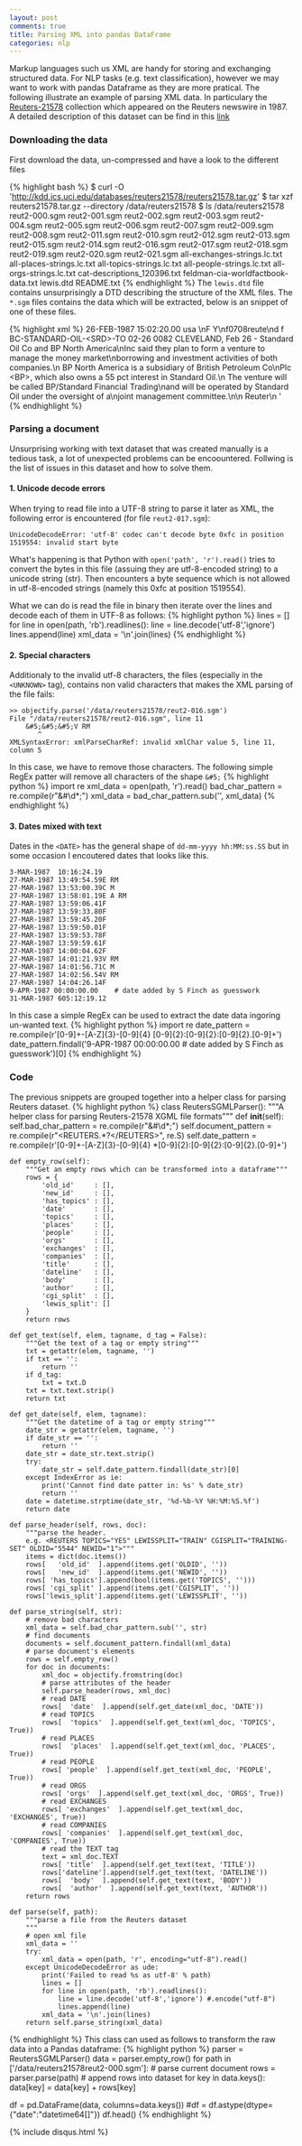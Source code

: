 ```yaml
---
layout: post
comments: true
title: Parsing XML into pandas DataFrame
categories: nlp
---
```


Markup languages such us XML are handy for storing and exchanging structured data. For NLP tasks (e.g. text classification), however we may want to work with pandas Dataframe as they are more pratical. The following illustrate an example of parsing XML data. In particulary the [Reuters-21578](http://www.daviddlewis.com/resources/testcollections/reuters21578/) collection which appeared on the Reuters newswire in 1987. A detailed description of this dataset can be find in this [link](http://www.daviddlewis.com/resources/testcollections/reuters21578/readme.txt)

### Downloading the data
First download the data, un-compressed and have a look to the different files

{% highlight bash %}
$ curl -O 'http://kdd.ics.uci.edu/databases/reuters21578/reuters21578.tar.gz'
$ tar xzf reuters21578.tar.gz --directory /data/reuters21578
$ ls /data/reuters21578
reut2-000.sgm reut2-001.sgm reut2-002.sgm reut2-003.sgm reut2-004.sgm reut2-005.sgm reut2-006.sgm reut2-007.sgm reut2-009.sgm reut2-008.sgm reut2-011.sgm reut2-010.sgm reut2-012.sgm reut2-013.sgm reut2-015.sgm reut2-014.sgm reut2-016.sgm reut2-017.sgm reut2-018.sgm reut2-019.sgm reut2-020.sgm reut2-021.sgm all-exchanges-strings.lc.txt all-places-strings.lc.txt all-topics-strings.lc.txt all-people-strings.lc.txt all-orgs-strings.lc.txt cat-descriptions_120396.txt feldman-cia-worldfactbook-data.txt lewis.dtd README.txt
{% endhighlight %}
The `lewis.dtd` file contains unsurprisingly a DTD describing the structure of the XML files. The `*.sgm` files contains the data which will be extracted, below is an snippet of one of these files.

{% highlight xml %}
<REUTERS TOPICS="NO" LEWISSPLIT="TRAIN" CGISPLIT="TRAINING-SET" OLDID="5545" NEWID="2">
    <DATE>26-FEB-1987 15:02:20.00</DATE>
    <TOPICS></TOPICS>
    <PLACES><D>usa</D></PLACES>
    <PEOPLE></PEOPLE>
    <ORGS></ORGS>
    <EXCHANGES></EXCHANGES>
    <COMPANIES></COMPANIES>
    <UNKNOWN> \nF Y\nf0708reute\nd f BC-STANDARD-OIL-&lt;SRD>-TO   02-26 0082</UNKNOWN>
    <TEXT>
        <TITLE>STANDARD OIL &lt;SRD> TO FORM FINANCIAL UNIT</TITLE>
        <DATELINE>    CLEVELAND, Feb 26 - </DATELINE>
        <BODY>Standard Oil Co and BP North America\nInc said they plan to form a venture to manage the money market\nborrowing and investment activities of both companies.\n    BP North America is a subsidiary of British Petroleum Co\nPlc &lt;BP>, which also owns a 55 pct interest in Standard Oil.\n    The venture will be called BP/Standard Financial Trading\nand will be operated by Standard Oil under the oversight of a\njoint management committee.\n\n Reuter\n</BODY>
    </TEXT>
</REUTERS>'
{% endhighlight %}


### Parsing a document
Unsurprising working with text dataset that was created manually is a tedious task, a lot of unexpected problems can be encoountered. Follwing is the list of issues in this dataset and how to solve them.
#### 1. Unicode decode errors
When trying to read file into a UTF-8 string to parse it later as XML, the following error is encountered (for file `reut2-017.sgm`):
```
UnicodeDecodeError: 'utf-8' codec can't decode byte 0xfc in position 1519554: invalid start byte
```
What's happening is that Python with `open('path', 'r').read()` tries to convert the bytes in this file (assuing they are utf-8-encoded string) to a unicode string (str). Then encounters a byte sequence which is not allowed in utf-8-encoded strings (namely this 0xfc at position 1519554). 

What we can do is read the file in binary then iterate over the lines and decode each of them in UTF-8 as follows:
{% highlight python %}
lines = []
for line in open(path, 'rb').readlines():
    line = line.decode('utf-8','ignore')
    lines.append(line)
xml_data = '\n'.join(lines)
{% endhighlight %}
#### 2. Special characters
Additionaly to the invalid utf-8 characters, the files (especially in the `<UNKNOWN>` tag), contains non valid characters that makes the XML parsing of the file fails:
```
>> objectify.parse('/data/reuters21578/reut2-016.sgm')
File "/data/reuters21578/reut2-016.sgm", line 11
    &#5;&#5;&#5;V RM
       ^
XMLSyntaxError: xmlParseCharRef: invalid xmlChar value 5, line 11, column 5
```
In this case, we have to remove those characters. The following simple RegEx patter will remove all characters of the shape `&#5;`
{% highlight python %}
import re
xml_data = open(path, 'r').read()
bad_char_pattern = re.compile(r"&#\d*;")
xml_data = bad_char_pattern.sub('', xml_data)
{% endhighlight %}

#### 3. Dates mixed with text
Dates in the `<DATE>` has the general shape of `dd-mm-yyyy hh:MM:ss.SS` but in some occasion I encoutered dates that looks like this.
```
3-MAR-1987  10:16:24.19
27-MAR-1987 13:49:54.59E RM
27-MAR-1987 13:53:00.39C M
27-MAR-1987 13:58:01.19E A RM
27-MAR-1987 13:59:06.41F
27-MAR-1987 13:59:33.80F
27-MAR-1987 13:59:45.20F
27-MAR-1987 13:59:50.01F
27-MAR-1987 13:59:53.78F
27-MAR-1987 13:59:59.61F
27-MAR-1987 14:00:04.62F
27-MAR-1987 14:01:21.93V RM
27-MAR-1987 14:01:56.71C M
27-MAR-1987 14:02:56.54V RM
27-MAR-1987 14:04:26.14F
9-APR-1987 00:00:00.00    # date added by S Finch as guesswork
31-MAR-1987 605:12:19.12
```
In this case a simple RegEx can be used to extract the date data ingoring un-wanted text.
{% highlight python %}
import re
date_pattern = re.compile(r'[0-9]+-[A-Z]{3}-[0-9]{4} [0-9]{2}:[0-9]{2}:[0-9]{2}\.[0-9]+')
date_pattern.findall('9-APR-1987 00:00:00.00    # date added by S Finch as guesswork')[0]
{% endhighlight %}

### Code
The previous snippets are grouped together into a helper class for parsing Reuters dataset.
{% highlight python %}
class ReutersSGMLParser():
    """A helper class for parsing Reuters-21578 XGML file formats"""
    def __init__(self):
        self.bad_char_pattern = re.compile(r"&#\d*;")
        self.document_pattern = re.compile(r"<REUTERS.*?<\/REUTERS>", re.S)
        self.date_pattern = re.compile(r'[0-9]+-[A-Z]{3}-[0-9]{4} *[0-9]{2}:[0-9]{2}:[0-9]{2}\.[0-9]+')

    def empty_row(self):
        """Get an empty rows which can be transformed into a dataframe"""
        rows = {
            'old_id'     : [],
            'new_id'     : [],
            'has_topics' : [],
            'date'       : [],
            'topics'     : [],
            'places'     : [],
            'people'     : [],
            'orgs'       : [],
            'exchanges'  : [],
            'companies'  : [],
            'title'      : [],
            'dateline'   : [],
            'body'       : [],
            'author'     : [],
            'cgi_split'  : [],
            'lewis_split': []
        }
        return rows

    def get_text(self, elem, tagname, d_tag = False):
        """Get the text of a tag or empty string"""
        txt = getattr(elem, tagname, '')
        if txt == '':
            return ''
        if d_tag:
            txt = txt.D
        txt = txt.text.strip()
        return txt

    def get_date(self, elem, tagname):
        """Get the datetime of a tag or empty string"""
        date_str = getattr(elem, tagname, '')
        if date_str == '':
            return ''
        date_str = date_str.text.strip()
        try:
            date_str = self.date_pattern.findall(date_str)[0]
        except IndexError as ie:
            print('Cannot find date patter in: %s' % date_str)
            return ''
        date = datetime.strptime(date_str, '%d-%b-%Y %H:%M:%S.%f')
        return date

    def parse_header(self, rows, doc):
        """parse the header.
        e.g. <REUTERS TOPICS="YES" LEWISSPLIT="TRAIN" CGISPLIT="TRAINING-SET" OLDID="5544" NEWID="1">"""
        items = dict(doc.items())
        rows[   'old_id'  ].append(items.get('OLDID', ''))
        rows[   'new_id'  ].append(items.get('NEWID', ''))
        rows[ 'has_topics'].append(bool(items.get('TOPICS', '')))
        rows[ 'cgi_split' ].append(items.get('CGISPLIT', ''))
        rows['lewis_split'].append(items.get('LEWISSPLIT', ''))

    def parse_string(self, str):
        # remove bad characters
        xml_data = self.bad_char_pattern.sub('', str)
        # find documents
        documents = self.document_pattern.findall(xml_data)
        # parse document's elements
        rows = self.empty_row()
        for doc in documents:
            xml_doc = objectify.fromstring(doc)
            # parse attributes of the header
            self.parse_header(rows, xml_doc)
            # read DATE
            rows[  'date'  ].append(self.get_date(xml_doc, 'DATE'))
            # read TOPICS
            rows[  'topics'  ].append(self.get_text(xml_doc, 'TOPICS', True))
            # read PLACES
            rows[  'places'  ].append(self.get_text(xml_doc, 'PLACES', True))
            # read PEOPLE
            rows[ 'people'  ].append(self.get_text(xml_doc, 'PEOPLE', True))
            # read ORGS
            rows[ 'orgs'  ].append(self.get_text(xml_doc, 'ORGS', True))
            # read EXCHANGES
            rows[ 'exchanges'  ].append(self.get_text(xml_doc, 'EXCHANGES', True))
            # read COMPANIES
            rows[ 'companies'  ].append(self.get_text(xml_doc, 'COMPANIES', True))
            # read the TEXT tag
            text = xml_doc.TEXT
            rows[ 'title'  ].append(self.get_text(text, 'TITLE'))
            rows['dateline'].append(self.get_text(text, 'DATELINE'))
            rows[  'body'  ].append(self.get_text(text, 'BODY'))
            rows[  'author'  ].append(self.get_text(text, 'AUTHOR'))
        return rows

    def parse(self, path):
        """parse a file from the Reuters dataset
        """
        # open xml file
        xml_data = ''
        try:
            xml_data = open(path, 'r', encoding="utf-8").read()
        except UnicodeDecodeError as ude:
            print('Failed to read %s as utf-8' % path)
            lines = []
            for line in open(path, 'rb').readlines():
                line = line.decode('utf-8','ignore') #.encode("utf-8")
                lines.append(line)
            xml_data = '\n'.join(lines)
        return self.parse_string(xml_data)
{% endhighlight %}
This class can used as follows to transform the raw data into a Pandas dataframe:
{% highlight python %}
parser = ReutersSGMLParser()
data = parser.empty_row()
for path in  ['/data/reuters21578reut2-000.sgm']:
    # parse current document
    rows = parser.parse(path)
    # append rows into dataset
    for key in data.keys():
        data[key] = data[key] + rows[key]

df = pd.DataFrame(data, columns=data.keys())
#df = df.astype(dtype= {"date":"datetime64[]"})
df.head()
{% endhighlight %}

{% include disqus.html %}